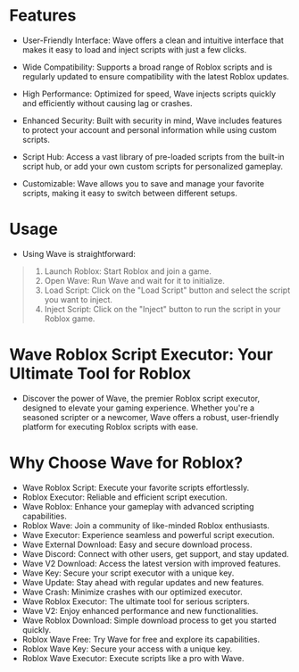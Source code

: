 # Features

- User-Friendly Interface: Wave offers a clean and intuitive interface that makes it easy to load and inject scripts with just a few clicks.

- Wide Compatibility: Supports a broad range of Roblox scripts and is regularly updated to ensure compatibility with the latest Roblox updates.

- High Performance: Optimized for speed, Wave injects scripts quickly and efficiently without causing lag or crashes.

- Enhanced Security: Built with security in mind, Wave includes features to protect your account and personal information while using custom scripts.

- Script Hub: Access a vast library of pre-loaded scripts from the built-in script hub, or add your own custom scripts for personalized gameplay.

- Customizable: Wave allows you to save and manage your favorite scripts, making it easy to switch between different setups.

# Usage
- Using Wave is straightforward:

> 1. Launch Roblox: Start Roblox and join a game.
> 2. Open Wave: Run Wave and wait for it to initialize.
> 3. Load Script: Click on the "Load Script" button and select the script you want to inject.
> 4. Inject Script: Click on the "Inject" button to run the script in your Roblox game.

# Wave Roblox Script Executor: Your Ultimate Tool for Roblox
- Discover the power of Wave, the premier Roblox script executor, designed to elevate your gaming experience. Whether you're a seasoned scripter or a newcomer, Wave offers a robust, user-friendly platform for executing Roblox scripts with ease.

# Why Choose Wave for Roblox?
- Wave Roblox Script: Execute your favorite scripts effortlessly.
- Roblox Executor: Reliable and efficient script execution.
- Wave Roblox: Enhance your gameplay with advanced scripting capabilities.
- Roblox Wave: Join a community of like-minded Roblox enthusiasts.
- Wave Executor: Experience seamless and powerful script execution.
- Wave External Download: Easy and secure download process.
- Wave Discord: Connect with other users, get support, and stay updated.
- Wave V2 Download: Access the latest version with improved features.
- Wave Key: Secure your script executor with a unique key.
- Wave Update: Stay ahead with regular updates and new features.
- Wave Crash: Minimize crashes with our optimized executor.
- Wave Roblox Executor: The ultimate tool for serious scripters.
- Wave V2: Enjoy enhanced performance and new functionalities.
- Wave Roblox Download: Simple download process to get you started quickly.
- Roblox Wave Free: Try Wave for free and explore its capabilities.
- Roblox Wave Key: Secure your access with a unique key.
- Roblox Wave Executor: Execute scripts like a pro with Wave.
